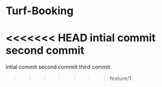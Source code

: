 # Turf-Booking
<<<<<<< HEAD
intial commit
second commit
=======
intial commit second commiit third commit
>>>>>>> feature/1
